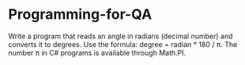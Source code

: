 # Programming-for-QA
Write a program that reads an angle  in radians  (decimal number) 
and converts it to degrees. Use the formula: degree = radian * 180 / π. The number π in C# programs is available through Math.PI.
